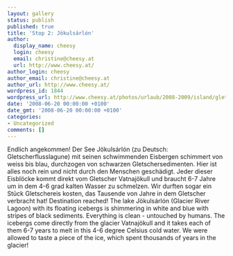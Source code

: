 ```yaml
---
layout: gallery
status: publish
published: true
title: 'Stop 2: Jökulsárlón'
author:
  display_name: cheesy
  login: cheesy
  email: christine@cheesy.at
  url: http://www.cheesy.at/
author_login: cheesy
author_email: christine@cheesy.at
author_url: http://www.cheesy.at/
wordpress_id: 1844
wordpress_url: http://www.cheesy.at/photos/urlaub/2008-2009/island/gletscher/joekulsarlon/
date: '2008-06-20 00:00:00 +0100'
date_gmt: '2008-06-20 00:00:00 +0100'
categories:
- Uncategorized
comments: []
---
```

<!--:de-->Endlich angekommen! Der See Jökulsárlón (zu Deutsch: Gletscherflusslagune) mit seinen schwimmenden Eisbergen schimmert von weiss bis blau, durchzogen von schwarzen Gletschersedimenten. Hier ist alles noch rein und nicht durch den Menschen geschädigt. Jeder dieser Eisblöcke kommt direkt vom Gletscher Vatnajökull und braucht 6-7 Jahre um in dem 4-6 grad kalten Wasser zu schmelzen. Wir durften sogar ein Stück Gletschereis kosten, das Tausende von Jahre in dem Gletscher verbracht hat!
<!--:--><!--:en-->Destination reached! The lake Jökulsárlón (Glacier River Lagoon) with its floating icebergs is shimmering in white and blue with stripes of black sediments. Everything is clean - untouched by humans. The icebergs come directly from the glacier Vatnajökull and it takes each of them 6-7 years to melt in this 4-6 degree Celsius cold water. We were allowed to taste a piece of the ice, which spent thousands of years in the glacier!
<!--:-->
